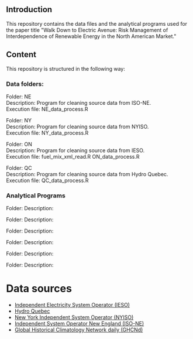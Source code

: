 ## Introduction

This repository contains the data files and the analytical programs used for the paper title "Walk Down to Electric Avenue: Risk Management of Interdependence of Renewable Energy in the North American Market."

## Content

This repository is structured in the following way:

### Data folders:

Folder: NE  
Description: Program for cleaning source data from ISO-NE.  
Execution file: NE_data_process.R

Folder: NY  
Description: Program for cleaning source data from NYISO.  
Execution file: NY_data_process.R  

Folder: ON  
Description: Program for cleaning source data from IESO.  
Execution file:  fuel_mix_xml_read.R ON_data_process.R

Folder: QC  
Description: Program for cleaning source data from Hydro Quebec.  
Execution file: QC_data_process.R

### Analytical Programs

Folder:
Description:

Folder:
Description:

Folder:
Description:

Folder:
Description:

Folder:
Description:

Folder:
Description:


# Data sources
- [Independent Electricity System Operator (IESO)](https://www.ieso.ca/)
- [Hydro Quebec](https://www.hydroquebec.com/documents-data/open-data/electricity-generation-quebec/)
- [New York Independent System Operator (NYISO)](https://www.nyiso.com/)
- [Independent System Operator New England (ISO-NE)](https://www.iso-ne.com/])
- [Global Historical Climatology Network daily (GHCNd)](https://www.ncei.noaa.gov/products/land-based-station/global-historical-climatology-network-daily)
